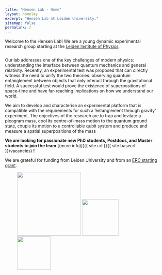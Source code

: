 ```yaml
---
title: "Hensen Lab - Home"
layout: homelay
excerpt: "Hensen Lab at Leiden University."
sitemap: false
permalink: /
---
```


Welcome to the Hensen Lab! We are a young dynamic experimental research group starting at the [Leiden Institute of Physics](http://www.physics.leidenuniv.nl). 

<img class='center-block' src="{{ site.url }}{{ site.baseurl }}/images/slider/mass_warps_space.png" alt="" />

Our lab addresses one of the key challenges of modern physics: understanding the interface between quantum mechanics and general relativity. Recently, an experimental test was proposed that can directly witness the need to unify the two theories: observing quantum entanglement between objects that only interact through the gravitational field. A successful test would prove the existence of superpositions of space-time and have far-reaching implications on how we understand our world. 

We aim to develop and characterise an experimental platform that is compatible with the requirements for such a ‘entanglement through gravity’ experiment. The objectives of the research are to trap and levitate a picogram mass, cool its centre-of-mass motion to the quantum ground state, couple its motion to a controllable qubit system and produce and measure a spatial superpositions of the mass

 **We are looking for passionate new PhD students, Postdocs, and Master students to join the team** [(more info)]({{ site.url }}{{ site.baseurl }}/vacancies) **!**

We are grateful for funding from Leiden University and from an [ERC starting grant](https://erc.europa.eu/funding/starting-grants).

<figure class="fourth">
  <img src="{{ site.url }}{{ site.baseurl }}/images/logopic/Logo_Leiden.jpg" style="width: 210px">
  <img src="{{ site.url }}{{ site.baseurl }}/images/logopic/Logo_NWO.jpg" style="width: 120px">
  <img src="{{ site.url }}{{ site.baseurl }}/images/logopic/Logo_ERC.jpg" style="width: 110px">
</figure>
